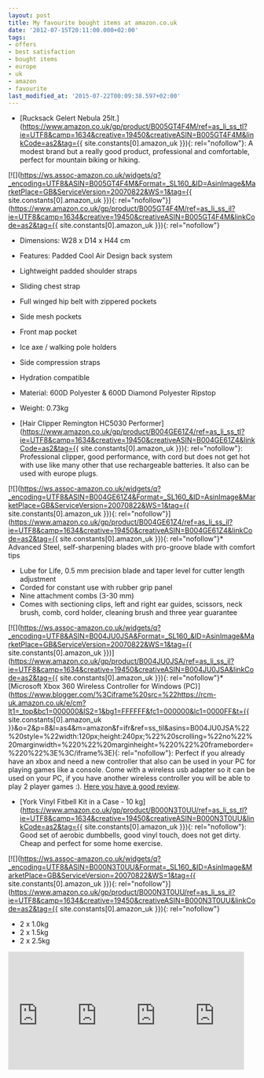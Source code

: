 ```yaml
---
layout: post
title: My favourite bought items at amazon.co.uk
date: '2012-07-15T20:11:00.000+02:00'
tags:
- offers
- best satisfaction
- bought items
- europe
- uk
- amazon
- favourite
last_modified_at: '2015-07-22T00:09:38.597+02:00'
---
```


  

* [Rucksack Gelert Nebula 25lt.](https://www.amazon.co.uk/gp/product/B005GT4F4M/ref=as_li_ss_tl?ie=UTF8&camp=1634&creative=19450&creativeASIN=B005GT4F4M&linkCode=as2&tag={{ site.constants[0].amazon_uk }}){: rel="nofollow"}: A modest brand but a really good product, professional and comfortable, perfect for mountain biking or hiking.

[![](https://ws.assoc-amazon.co.uk/widgets/q?_encoding=UTF8&ASIN=B005GT4F4M&Format=_SL160_&ID=AsinImage&MarketPlace=GB&ServiceVersion=20070822&WS=1&tag={{ site.constants[0].amazon_uk }}){: rel="nofollow"}](https://www.amazon.co.uk/gp/product/B005GT4F4M/ref=as_li_ss_il?ie=UTF8&camp=1634&creative=19450&creativeASIN=B005GT4F4M&linkCode=as2&tag={{ site.constants[0].amazon_uk }}){: rel="nofollow"}

* Dimensions: W28 x D14 x H44 cm
* Features: Padded Cool Air Design back system
* Lightweight padded shoulder straps
* Sliding chest strap
* Full winged hip belt with zippered pockets
* Side mesh pockets
* Front map pocket
* Ice axe / walking pole holders
* Side compression straps
* Hydration compatible
* Material: 600D Polyester & 600D Diamond Polyester Ripstop
* Weight: 0.73kg

* [Hair Clipper Remington HC5030 Performer](https://www.amazon.co.uk/gp/product/B004GE61Z4/ref=as_li_ss_tl?ie=UTF8&camp=1634&creative=19450&creativeASIN=B004GE61Z4&linkCode=as2&tag={{ site.constants[0].amazon_uk }}){: rel="nofollow"}: Professional clipper, good performance, with cord but does not get hot with use like many other that use rechargeable batteries. It also can be used with europe plugs.

[![](https://ws.assoc-amazon.co.uk/widgets/q?_encoding=UTF8&ASIN=B004GE61Z4&Format=_SL160_&ID=AsinImage&MarketPlace=GB&ServiceVersion=20070822&WS=1&tag={{ site.constants[0].amazon_uk }}){: rel="nofollow"}](https://www.amazon.co.uk/gp/product/B004GE61Z4/ref=as_li_ss_il?ie=UTF8&camp=1634&creative=19450&creativeASIN=B004GE61Z4&linkCode=as2&tag={{ site.constants[0].amazon_uk }}){: rel="nofollow"}*   Advanced Steel, self-sharpening blades with pro-groove blade with comfort tips

* Lube for Life, 0.5 mm precision blade and taper level for cutter length adjustment
* Corded for constant use with rubber grip panel
* Nine attachment combs (3-30 mm)
* Comes with sectioning clips, left and right ear guides, scissors, neck brush, comb, cord holder, cleaning brush and three year guarantee

[![](https://ws.assoc-amazon.co.uk/widgets/q?_encoding=UTF8&ASIN=B004JU0JSA&Format=_SL160_&ID=AsinImage&MarketPlace=GB&ServiceVersion=20070822&WS=1&tag={{ site.constants[0].amazon_uk }})](https://www.amazon.co.uk/gp/product/B004JU0JSA/ref=as_li_ss_il?ie=UTF8&camp=1634&creative=19450&creativeASIN=B004JU0JSA&linkCode=as2&tag={{ site.constants[0].amazon_uk }}){: rel="nofollow"}*   [Microsoft Xbox 360 Wireless Controller for Windows (PC)](https://www.blogger.com/%3Ciframe%20src=%22https://rcm-uk.amazon.co.uk/e/cm?lt1=_top&bc1=000000&IS2=1&bg1=FFFFFF&fc1=000000&lc1=0000FF&t={{ site.constants[0].amazon_uk }}&o=2&p=8&l=as4&m=amazon&f=ifr&ref=ss_til&asins=B004JU0JSA%22%20style=%22width:120px;height:240px;%22%20scrolling=%22no%22%20marginwidth=%220%22%20marginheight=%220%22%20frameborder=%220%22%3E%3C/iframe%3E){: rel="nofollow"}: Perfect if you already have an xbox and need a new controller that also can be used in your PC for playing games like a console. Come with a wireless usb adapter so it can be used on your PC, if you have another wireless controller you will be able to play 2 player games :). [Here you have a good review](/2012/07/offer-on-xbox-360-controller-in-windows.html).

* [York Vinyl Fitbell Kit in a Case - 10 kg](https://www.amazon.co.uk/gp/product/B000N3T0UU/ref=as_li_ss_tl?ie=UTF8&camp=1634&creative=19450&creativeASIN=B000N3T0UU&linkCode=as2&tag={{ site.constants[0].amazon_uk }}){: rel="nofollow"}: Good set of aerobic dumbbells, good vinyl touch, does not get dirty. Cheap and perfect for some home exercise.

[![](https://ws.assoc-amazon.co.uk/widgets/q?_encoding=UTF8&ASIN=B000N3T0UU&Format=_SL160_&ID=AsinImage&MarketPlace=GB&ServiceVersion=20070822&WS=1&tag={{ site.constants[0].amazon_uk }}){: rel="nofollow"}](https://www.amazon.co.uk/gp/product/B000N3T0UU/ref=as_li_ss_il?ie=UTF8&camp=1634&creative=19450&creativeASIN=B000N3T0UU&linkCode=as2&tag={{ site.constants[0].amazon_uk }}){: rel="nofollow"}

* 2 x 1.0kg
* 2 x 1.5kg
* 2 x 2.5kg

<iframe frameborder="0" marginheight="0" marginwidth="0" scrolling="no" src="https://rcm-uk.amazon.co.uk/e/cm?lt1=_top&amp;bc1=000000&amp;IS2=1&amp;bg1=FFFFFF&amp;fc1=000000&amp;lc1=0000FF&amp;t={{ site.constants[0].amazon_uk }}&amp;o=2&amp;p=8&amp;l=as4&amp;m=amazon&amp;f=ifr&amp;ref=ss_til&amp;asins=B005GT4F4M" style="height: 240px; width: 120px;"></iframe><iframe frameborder="0" marginheight="0" marginwidth="0" scrolling="no" src="https://rcm-uk.amazon.co.uk/e/cm?lt1=_top&amp;bc1=000000&amp;IS2=1&amp;bg1=FFFFFF&amp;fc1=000000&amp;lc1=0000FF&amp;t={{ site.constants[0].amazon_uk }}&amp;o=2&amp;p=8&amp;l=as4&amp;m=amazon&amp;f=ifr&amp;ref=ss_til&amp;asins=B004GE61Z4" style="height: 240px; width: 120px;"></iframe><iframe frameborder="0" marginheight="0" marginwidth="0" scrolling="no" src="https://rcm-uk.amazon.co.uk/e/cm?lt1=_top&amp;bc1=000000&amp;IS2=1&amp;bg1=FFFFFF&amp;fc1=000000&amp;lc1=0000FF&amp;t={{ site.constants[0].amazon_uk }}&amp;o=2&amp;p=8&amp;l=as4&amp;m=amazon&amp;f=ifr&amp;ref=ss_til&amp;asins=B004JU0JSA" style="height: 240px; width: 120px;"></iframe><iframe frameborder="0" marginheight="0" marginwidth="0" scrolling="no" src="https://rcm-uk.amazon.co.uk/e/cm?lt1=_top&amp;bc1=000000&amp;IS2=1&amp;bg1=FFFFFF&amp;fc1=000000&amp;lc1=0000FF&amp;t={{ site.constants[0].amazon_uk }}&amp;o=2&amp;p=8&amp;l=as4&amp;m=amazon&amp;f=ifr&amp;ref=ss_til&amp;asins=B000N3T0UU" style="height: 240px; width: 120px;"></iframe>
